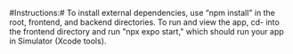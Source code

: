 #Instructions:#
To install external dependencies, use “npm install" in the root, frontend, and backend directories. To run and view the app, cd- into the frontend directory and run "npx expo start," which should run your app in Simulator (Xcode tools). 
